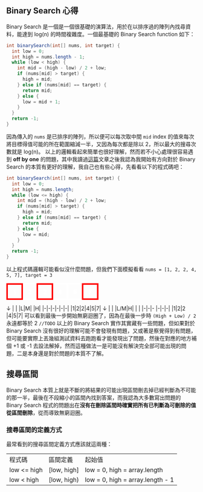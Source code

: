 ## Binary Search 心得
Binary Search 是一個是一個很基礎的演算法，用於在以排序過的陣列內找尋資料，能達到 log(n) 的時間複雜度。一個最基礎的 Binary Search function 如下：
```java
int binarySearch(int[] nums, int target) {
  int low = 0;
  int high = nums.length - 1;
  while (low < high) {
    int mid = (high - low) / 2 + low;
    if (nums[mid] > target) {
      high = mid;
    } else if (nums[mid] == target) {
      return mid;
    } else {
      low = mid + 1;
    }
  }
  return -1;
}
```
因為傳入的 `nums` 是已排序的陣列，所以便可以每次取中間 `mid` index 的值來每次將目標得值可能的所在範圍縮減一半，又因為每次都是除以 2，所以最大的搜尋次數就是 log(n)。
以上的邏輯看起來簡單也很好理解，然而若不小心處理很容易遇到 **off by one** 的問題，其中我讀過[這篇](https://kkc.github.io/2019/03/28/learn-loop-invariant-from-binary-search/)文章之後我認為我開始有方向對於 Binary Search 的本質有更好的理解，我自己也有些心得，先看看以下的程式碼吧：
```java
int binarySearch(int[] nums, int target) {
  int low = 0;
  int high = nums.length;
  while (low <= high) {
    int mid = (high - low) / 2 + low;
    if (nums[mid] > target) {
      high = mid;
    } else if (nums[mid] == target) {
      return mid;
    } else {
      low = mid;
    }
  }
  return -1;
}
```
以上程式碼邏輯可能看似沒什麼問題，但我們下面模擬看看
`nums = [1, 2, 2, 4, 5, 7], target = 3`

<svg xmlns="http://www.w3.org/2000/svg" width="244" height="44">
 <g stroke="#fff" stroke-width="4" fill="none">
  <rect height="40" width="40" y="2" x="2"/>
  <rect height="40" width="40" y="2" x="42"/>
  <rect height="40" width="40" y="2" x="82"/>
  <rect height="40" width="40" y="2" x="122"/>
  <rect height="40" width="40" y="2" x="162"/>
  <rect height="40" width="40" y="2" x="202"/>
  <rect height="40" width="40" y="2" x="2" stroke="#FF0000"/>
  <rect height="40" width="40" y="2" x="202" stroke="#FF0000"/>
  <rect height="40" width="40" y="2" x="82" stroke="#FF0000"/>
 </g>
 <g stroke-width="2" stroke="#fff" fill="none">
    <text y="50%" alignment-baseline="central" text-anchor="middle" x="22">1</text>
    <text y="50%" alignment-baseline="central" text-anchor="middle" x="62">2</text>
    <text y="50%" alignment-baseline="central" text-anchor="middle" x="102">2</text>
    <text y="50%" alignment-baseline="central" text-anchor="middle" x="142">4</text>
    <text y="50%" alignment-baseline="central" text-anchor="middle" x="182">5</text>
    <text y="50%" alignment-baseline="central" text-anchor="middle" x="222">7</text>
  </g>
</svg>

↓
| | |L|M| |H|
|-|-|-|-|-|-|
|1|2|2|4|5|7|
↓
| | |L/M|H| | |
|-|-|-  |-|-|-|
|1|2|2  |4|5|7|
可以看到最後一步開始無窮迴圈了，因為在最後一步時 `(High + Low) / 2` 永遠都等於 2 `//TODO`
以上的 Binary Search 實作其實藏有一些問題，但如果對於 Binary Search 沒有很好的理解可能不會發現有問題，又或著是察覺得到有問題，但可能要實際上丟幾組測試資料去跑跑看才能發現出了問題，然後在對應的地方補個 +1 或 -1 去設法解掉，然而這種做法一是可能沒有解決完全部可能出現的問題，二是本身還是對於問題的本質不了解。
## 搜尋區間
Binary Search 本質上就是不斷的將結果的可能出現區間刪去掉已經判斷為不可能的那一半，最後在不段縮小的區間內找到答案，而我認為大多數寫出問題的 Binary Search 程式的問題出在**沒有在刪除區間時確實把所有已判斷為可刪除的值從區間刪除**，從而導致無窮迴圈。
### 搜尋區間的定義方式
最常看到的搜尋區間定義方式應該就這兩種：
<table>
  <tr>
    <td>程式碼</td>
    <td>區間定義</td>
    <td>起始值 </td>
  </tr>
  <tr>
    <td>low <= high</td>
    <td>[low, high]</td>
    <td>low = 0, high = array.length</td>
  </tr>
  <tr>
    <td>low < high</td>
    <td>[low, high)</td>
    <td>low = 0, high = array.length - 1</td>
  </tr>
</table>
